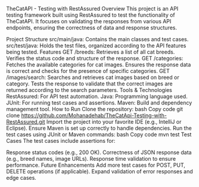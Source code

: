 TheCatAPI - Testing with RestAssured
Overview
This project is an API testing framework built using RestAssured to test the functionality of TheCatAPI. It focuses on validating the responses from various API endpoints, ensuring the correctness of data and response structures.

Project Structure
src/main/java: Contains the main classes and test cases.
src/test/java: Holds the test files, organized according to the API features being tested.
Features
GET /breeds:
Retrieves a list of all cat breeds.
Verifies the status code and structure of the response.
GET /categories:
Fetches the available categories for cat images.
Ensures the response data is correct and checks for the presence of specific categories.
GET /images/search:
Searches and retrieves cat images based on breed or category.
Tests the response to validate that the correct images are returned according to the search parameters.
Tools & Technologies
RestAssured: For API test automation.
Java: Programming language used.
JUnit: For running test cases and assertions.
Maven: Build and dependency management tool.
How to Run
Clone the repository:
bash
Copy code
git clone https://github.com/Mohanadehab/TheCatApi-Testing-with-RestAssured.git
Import the project into your favorite IDE (e.g., IntelliJ or Eclipse).
Ensure Maven is set up correctly to handle dependencies.
Run the test cases using JUnit or Maven commands:
bash
Copy code
mvn test
Test Cases
The test cases include assertions for:

Response status codes (e.g., 200 OK).
Correctness of JSON response data (e.g., breed names, image URLs).
Response time validation to ensure performance.
Future Enhancements
Add more test cases for POST, PUT, DELETE operations (if applicable).
Expand validation of error responses and edge cases.
